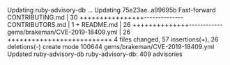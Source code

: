 Updating ruby-advisory-db ...
Updating 75e23ae..a99695b
Fast-forward
 CONTRIBUTING.md                  |   30 ++++++++++++++++--------------
 CONTRIBUTORS.md                  |    1 +
 README.md                        |   26 ++++++++++++++------------
 gems/brakeman/CVE-2019-18409.yml |   26 ++++++++++++++++++++++++++
 4 files changed, 57 insertions(+), 26 deletions(-)
 create mode 100644 gems/brakeman/CVE-2019-18409.yml
Updated ruby-advisory-db
ruby-advisory-db: 409 advisories
